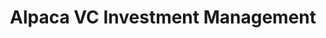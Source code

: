 ---
layout: firm_page
title: "Alpaca VC Investment Management"
id: "alpaca.vc"
permalink: "/alpacavcinvestmentmanagementalpaca.vc/"
website: "https://alpaca.vc"
offices: "New York (United States)"
investment_stages: "Pre-Seed, Seed (Lead)"
portfolio_companies: "Compass, Monument, Minibar Delivery, Point, Acelab, ALOHA, Amplio, Animoca Brands, Arrive, Belay, BinStar, Bonus Homes, Bowery, Brad’s Plant Based Snacks, Brilliant Harvest, Carbon Title, Chicory, ClassPass, ClassWallet, CoLife, Coa, Crexi, Daze, Diamond Age, Doorkee, EarlyDay, Emerge, EV Realty, Fetch, Firstbase, Foyer, Gameflip, Gamer Sensei, Getaway, The Guild, HouseCanary, Imperfect Foods, The Inside, Inveterate, Kashable, Kidizen, Latch, LendingClub, Lex, Looped, Mayple, Meural, Mighty, Minibar Delivery, MoneyMade, Monument, Morty, Mozio, North, Ocean Freight Exchange (OFE), OpenSpace, Optiversal, Pack, Paintzen, Pair Eyewear, PERCH, PlaceHolder, Point, Poshly, Prevu, RareCircles, Renoviso, The Sandbox, Swoops, Table22, Teal, The Yay Company, TOOLBX, Trade Hounds, Transfix, Trially, Truth Arts, Ultimarii, Vatic Labs, Venly, VNTANA, Wethos, Wheels Up, Xeal, Zeel, Zopa"
portfolio_link: "https://alpaca.vc/portfolio/"
investment_markets: "Real Estate, Commerce, PropTech, FinTech, Consumer, Supply Chain, Commerce Enablement, AI & Machine Learning, Construction Tech, Climate Tech, B2B, Health and Wellness, Subscription Commerce, FinTech, Virtual Community, Sustainability, Gaming, Hardware, Future of Work, Mobility, Marketplace, Blockchain & Web3"
founded_year: "2014"
description: "Alpaca VC is a venture capital firm focused on real estate and commerce startups. They leverage a research-driven approach to identify investment opportunities and provide support beyond capital, including downstream fundraising assistance and customer acquisition support. Their investment thesis centers on the intersection of the physical and digital worlds."
linkedin: "https://www.linkedin.com/company/alpacavc/"
twitter: "https://twitter.com/alpacavc"
instagram: "https://www.instagram.com/alpacavc/"
team_page: "https://alpaca.vc/team/"
investor_type: "Venture Capital"
crunchbase: "https://www.crunchbase.com/organization/alpaca-vc"
pitchbook: "https://pitchbook.com/profiles/investor/50951-62"

# SEO Optimization
meta_title: "Alpaca VC Investment Management - VC Firm - projectstartups.com"
meta_description: "Alpaca VC Investment Management, Alpaca VC is a venture capital firm focused on real estate and commerce startups. They leverage a research-driven approach to identify investment oppo..."
meta_keywords: "Alpaca VC Investment Management, Real Estate, Commerce, PropTech, FinTech, Consumer, Supply Chain, Commerce Enablement, AI & Machine Learning, Construction Tech, Climate Tech, B2B, Health and Wellness, Subscription Commerce, FinTech, Virtual Community, Sustainability, Gaming, Hardware, Future of Work, Mobility, Marketplace, Blockchain & Web3, VC firm, venture capital, startup investor, projectstartups.com"
canonical_url: "https://vc.projectstartups.com/alpacavcinvestmentmanagementalpaca.vc/"
---